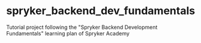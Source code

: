 # spryker_backend_dev_fundamentals
Tutorial project following the "Spryker Backend Development Fundamentals" learning plan of Spryker Academy
